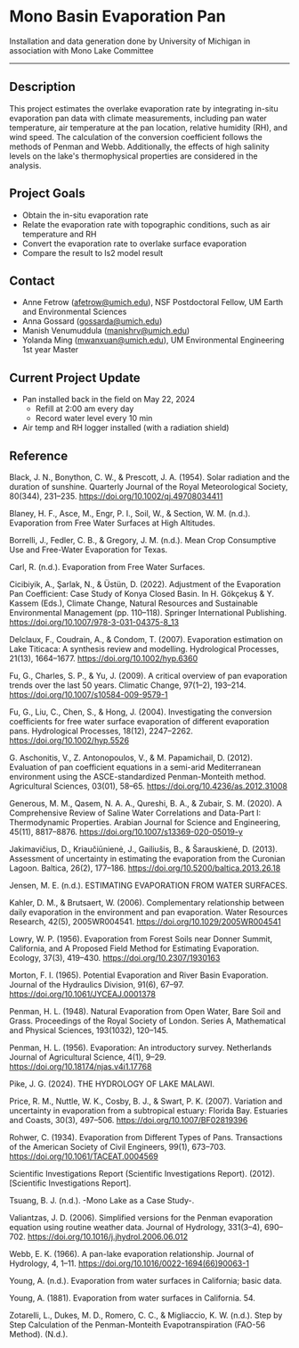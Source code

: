 # Mono Basin Evaporation Pan 

Installation and data generation done by University of Michigan in association with Mono Lake Committee 

---

## Description
This project estimates the overlake evaporation rate by integrating in-situ evaporation pan data with climate measurements, including pan water temperature, air temperature at the pan location, relative humidity (RH), and wind speed. The calculation of the conversion coefficient follows the methods of Penman and Webb. Additionally, the effects of high salinity levels on the lake's thermophysical properties are considered in the analysis.

## Project Goals
* Obtain the in-situ evaporation rate
* Relate the evaporation rate with topographic conditions, such as air temperature and RH
* Convert the evaporation rate to overlake surface evaporation
* Compare the result to ls2 model result

## Contact
* Anne Fetrow (afetrow@umich.edu), NSF Postdoctoral Fellow, UM Earth and Environmental Sciences
* Anna Gossard (gossarda@umich.edu)
* Manish Venumuddula (manishrv@umich.edu)
* Yolanda Ming (mwanxuan@umich.edu), UM Environmental Engineering 1st year Master 

## Current Project Update
* Pan installed back in the field on May 22, 2024
    * Refill at 2:00 am every day
    * Record water level every 10 min 
* Air temp and RH logger installed (with a radiation shield)

## Reference
Black, J. N., Bonython, C. W., & Prescott, J. A. (1954). Solar radiation and the duration of sunshine. Quarterly Journal of the Royal Meteorological Society, 80(344), 231–235. https://doi.org/10.1002/qj.49708034411

Blaney, H. F., Asce, M., Engr, P. I., Soil, W., & Section, W. M. (n.d.). Evaporation from Free Water Surfaces at High Altitudes.

Borrelli, J., Fedler, C. B., & Gregory, J. M. (n.d.). Mean Crop Consumptive Use and Free-Water Evaporation for Texas.

Carl, R. (n.d.). Evaporation from Free Water Surfaces.

Cicibiyik, A., Şarlak, N., & Üstün, D. (2022). Adjustment of the Evaporation Pan Coefficient: Case Study of Konya Closed Basin. In H. Gökçekuş & Y. Kassem (Eds.), Climate Change, Natural Resources and Sustainable Environmental Management (pp. 110–118). Springer International Publishing. https://doi.org/10.1007/978-3-031-04375-8_13


Delclaux, F., Coudrain, A., & Condom, T. (2007). Evaporation estimation on Lake Titicaca: A synthesis review and modelling. Hydrological Processes, 21(13), 1664–1677. https://doi.org/10.1002/hyp.6360

Fu, G., Charles, S. P., & Yu, J. (2009). A critical overview of pan evaporation trends over the last 50 years. Climatic Change, 97(1–2), 193–214. https://doi.org/10.1007/s10584-009-9579-1

Fu, G., Liu, C., Chen, S., & Hong, J. (2004). Investigating the conversion coefficients for free water surface evaporation of different evaporation pans. Hydrological Processes, 18(12), 2247–2262. https://doi.org/10.1002/hyp.5526

G. Aschonitis, V., Z. Antonopoulos, V., & M. Papamichail, D. (2012). Evaluation of pan coefficient equations in a semi-arid Mediterranean environment using the ASCE-standardized Penman-Monteith method. Agricultural Sciences, 03(01), 58–65. https://doi.org/10.4236/as.2012.31008

Generous, M. M., Qasem, N. A. A., Qureshi, B. A., & Zubair, S. M. (2020). A Comprehensive Review of Saline Water Correlations and Data-Part I: Thermodynamic Properties. Arabian Journal for Science and Engineering, 45(11), 8817–8876. https://doi.org/10.1007/s13369-020-05019-y

Jakimavičius, D., Kriaučiūnienė, J., Gailiušis, B., & Šarauskienė, D. (2013). Assessment of uncertainty in estimating the evaporation from the Curonian Lagoon. Baltica, 26(2), 177–186. https://doi.org/10.5200/baltica.2013.26.18

Jensen, M. E. (n.d.). ESTIMATING EVAPORATION FROM WATER SURFACES.

Kahler, D. M., & Brutsaert, W. (2006). Complementary relationship between daily evaporation in the environment and pan evaporation. Water Resources Research, 42(5), 2005WR004541. https://doi.org/10.1029/2005WR004541

Lowry, W. P. (1956). Evaporation from Forest Soils near Donner Summit, California, and A Proposed Field Method for Estimating Evaporation. Ecology, 37(3), 419–430. https://doi.org/10.2307/1930163

Morton, F. I. (1965). Potential Evaporation and River Basin Evaporation. Journal of the Hydraulics Division, 91(6), 67–97. https://doi.org/10.1061/JYCEAJ.0001378

Penman, H. L. (1948). Natural Evaporation from Open Water, Bare Soil and Grass. Proceedings of the Royal Society of London. Series A, Mathematical and Physical Sciences, 193(1032), 120–145.

Penman, H. L. (1956). Evaporation: An introductory survey. Netherlands Journal of Agricultural Science, 4(1), 9–29. https://doi.org/10.18174/njas.v4i1.17768

Pike, J. G. (2024). THE HYDROLOGY OF LAKE MALAWI.

Price, R. M., Nuttle, W. K., Cosby, B. J., & Swart, P. K. (2007). Variation and uncertainty in evaporation from a subtropical estuary: Florida Bay. Estuaries and Coasts, 30(3), 497–506. https://doi.org/10.1007/BF02819396

Rohwer, C. (1934). Evaporation from Different Types of Pans. Transactions of the American Society of Civil Engineers, 99(1), 673–703. https://doi.org/10.1061/TACEAT.0004569

Scientific Investigations Report (Scientific Investigations Report). (2012). [Scientific Investigations Report].

Tsuang, B. J. (n.d.). -Mono Lake as a Case Study-.

Valiantzas, J. D. (2006). Simplified versions for the Penman evaporation equation using routine weather data. Journal of Hydrology, 331(3–4), 690–702. https://doi.org/10.1016/j.jhydrol.2006.06.012

Webb, E. K. (1966). A pan-lake evaporation relationship. Journal of Hydrology, 4, 1–11. https://doi.org/10.1016/0022-1694(66)90063-1

Young, A. (n.d.). Evaporation from water surfaces in California; basic data.

Young, A. (1881). Evaporation from water surfaces in California. 54.

Zotarelli, L., Dukes, M. D., Romero, C. C., & Migliaccio, K. W. (n.d.). Step by Step Calculation of the Penman-Monteith Evapotranspiration (FAO-56 Method).
(N.d.).
